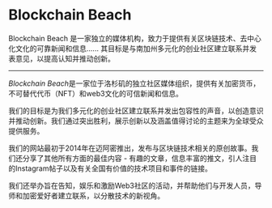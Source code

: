 # 

# Blockchain Beach

Blockchain Beach 是一家独立的媒体机构，致力于提供有关区块链技术、去中心化文化的可靠新闻和信息...... 其目标是与南加州多元化的创业社区建立联系并发表意见，以提高认知并推动创新。

---

*Blockchain Beach*是一家位于洛杉矶的独立社区媒体组织，提供有关加密货币，不可替代代币（NFT）和web3文化的可信新闻和信息。

我们的目标是为我们多元化的创业社区建立联系并发出包容性的声音，以创造意识并推动创新。我们通过突出胜利，展示创新以及涵盖值得讨论的主题来为全球受众提供服务。

我们的网站最初于2014年在迈阿密推出，发布与区块链技术相关的原创故事。我们还分享了其他所有方面的最佳内容 - 有趣的文章，信息丰富的推文，引人注目的Instagram帖子以及有关全国有价值的技术项目和事件的链接。

我们还举办旨在告知，娱乐和激励Web3社区的活动，并帮助他们与开发人员，导师和加密爱好者建立联系，以分散技术的新视角。

